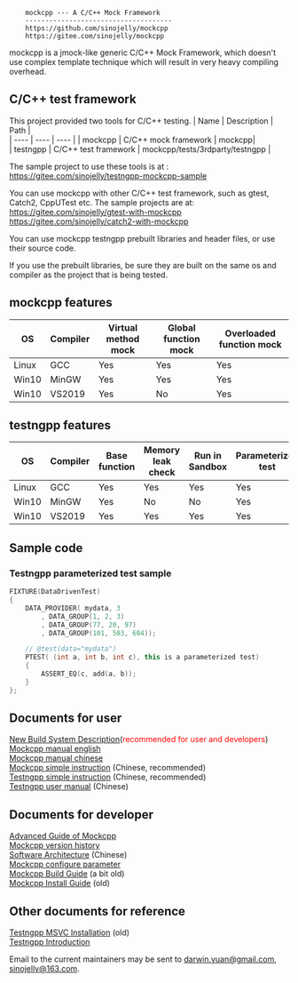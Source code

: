 
		mockcpp --- A C/C++ Mock Framework
		-------------------------------------
		https://github.com/sinojelly/mockcpp
		https://gitee.com/sinojelly/mockcpp


mockcpp is a jmock-like generic C/C++ Mock Framework, which doesn't use complex template technique which will result in very heavy compiling overhead.

## C/C++ test framework 
This project provided two tools for C/C++ testing.
| Name     | Description   |   Path       |         
| ----     | ----   | ----                 |
| mockcpp  | C/C++ mock framework | mockcpp|  
| testngpp | C/C++ test framework | mockcpp/tests/3rdparty/testngpp |

The sample project to use these tools is at :<br> 
https://gitee.com/sinojelly/testngpp-mockcpp-sample

You can use mockcpp with other C/C++ test framework, such as gtest, Catch2, CppUTest etc. The sample projects are at:<br>
https://gitee.com/sinojelly/gtest-with-mockcpp <br>
https://gitee.com/sinojelly/catch2-with-mockcpp

You can use mockcpp testngpp prebuilt libraries and header files, or use their source code.

If you use the prebuilt libraries, be sure they are built on the same os and compiler as the project that is being tested.

## mockcpp features
|  OS    | Compiler | Virtual method mock | Global function mock | Overloaded function mock |
|  ----  | ----     |         ----  |    ----  |   ----      |
|Linux   | GCC      |  Yes          | Yes      |   Yes       |
|Win10   | MinGW    |  Yes          | Yes      |   Yes       |
|Win10   | VS2019   |  Yes          | No       |   Yes       |

## testngpp features

|OS|Compiler|Base function| Memory leak check |Run in Sandbox| Parameterized test |
|----|----  |----         |----     |----     |----          |
|Linux|GCC  |Yes          |Yes      |Yes      | Yes          |
|Win10|MinGW|Yes          |No       |No       | Yes          |
|Win10|VS2019|Yes         |Yes      |Yes      | Yes          |

## Sample code
### Testngpp parameterized test sample
``` c++
FIXTURE(DataDrivenTest)
{
	DATA_PROVIDER( mydata, 3
		, DATA_GROUP(1, 2, 3) 
		, DATA_GROUP(77, 20, 97) 
		, DATA_GROUP(101, 503, 604));

	// @test(data="mydata")
	PTEST( (int a, int b, int c), this is a parameterized test)
	{
		ASSERT_EQ(c, add(a, b));
	}
};
```
## Documents for user
[New Build System Description](docs/BuildSystemDescription.md)(<font color=red>recommended for user and developers</font>)<br>
[Mockcpp manual english](docs/EnglishManual.md)<br>
[Mockcpp manual chinese](docs/ChineseVersionManual.md)<br>
[Mockcpp simple instruction](docs/SimpleUserInstruction_zh.md) (Chinese, recommended)<br>
[Testngpp simple instruction](tests/3rdparty/testngpp/docs/SimpleUserInstruction_zh.md) (Chinese, recommended)<br>
[Testngpp user manual](tests/3rdparty/testngpp/docs/ChineseUserManual.md) (Chinese)<br>

## Documents for developer
[Advanced Guide of Mockcpp](docs/AdvancedGuideOfMockcpp.md)<br>
[Mockcpp version history](docs/ProjectHome.md)<br>
[Software Architecture](docs/SoftwareArchitecture.md) (Chinese)<br>
[Mockcpp configure parameter](docs/Installation.md)<br>
[Mockcpp Build Guide](docs/BuildGuide) (a bit old)<br>
[Mockcpp Install Guide](docs/INSTALL) (old)


## Other documents for reference

[Testngpp MSVC Installation](tests/3rdparty/testngpp/docs/InstallationMSVC.md) (old)<br>
[Testngpp Introduction](tests/3rdparty/testngpp/docs/ProjectHome.md)


Email to the current maintainers may be sent to
<darwin.yuan@gmail.com>, <sinojelly@163.com>.

